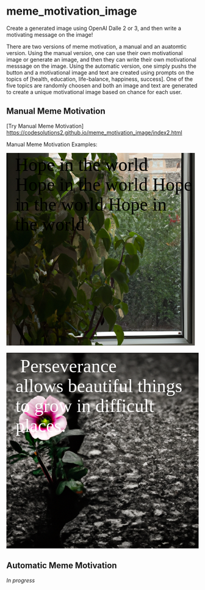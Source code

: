 # meme_motivation_image

Create a generated image using OpenAI Dalle 2 or 3, and then write a motivating message on the image!

There are two versions of meme motivation, a manual and an auatomtic version. Using the manual version, one can use their own motivational image or generate an image, and then they can write their own motivational messsage on the image. Using the automatic version, one simply pushs the button and a motivational image and text are created using prompts on the topics of [health, education, life-balance, happiness, success]. One of the five topics are randomly choosen and both an image and text are generated to create a unique motivational image based on chance for each user.


## Manual Meme Motivation 
[Try Manual Meme Motivation] https://codesolutions2.github.io/meme_motivation_image/index2.html

Manual Meme Motivation Examples:

![](https://github.com/CodeSolutions2/meme_motivation_image/blob/main/Screenshot%20from%202024-05-14%2018-24-04.png)

![alt_text](perseverance.png)


## Automatic Meme Motivation 
*In progress*
